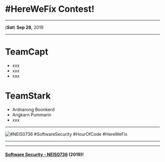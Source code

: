 # **#HereWeFix Contest**!

---
(***Sat***) **Sep 28,** 2019 

---

# TeamCapt
* xxx
* xxx
* xxx

# TeamStark
* Ardnarong Boonkerd
* Angkarn Pummarin
* xxx

---

![](CivilWar/xx.jpg "#NEIS0736 #SoftwareSecurity #HourOfCode #HereWeFix")

---

---

#### **[Software Security - NEIS0736](../) (2019)**!